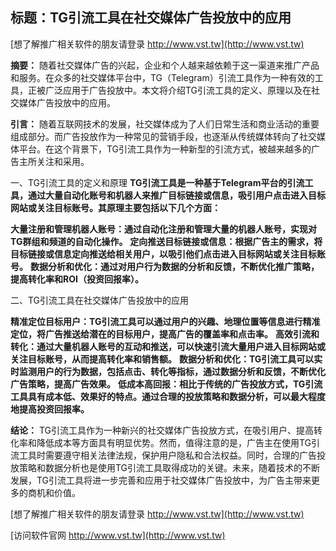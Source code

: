 ## **标题：TG引流工具在社交媒体广告投放中的应用**

[想了解推广相关软件的朋友请登录 http://www.vst.tw](http://www.vst.tw)

**摘要：**
随着社交媒体广告的兴起，企业和个人越来越依赖于这一渠道来推广产品和服务。在众多的社交媒体平台中，TG（Telegram）引流工具作为一种有效的工具，正被广泛应用于广告投放中。本文将介绍TG引流工具的定义、原理以及在社交媒体广告投放中的应用。

**引言：**
随着互联网技术的发展，社交媒体成为了人们日常生活和商业活动的重要组成部分。而广告投放作为一种常见的营销手段，也逐渐从传统媒体转向了社交媒体平台。在这个背景下，TG引流工具作为一种新型的引流方式，被越来越多的广告主所关注和采用。

一、TG引流工具的定义和原理
**TG引流工具是一种基于Telegram平台的引流工具，通过大量自动化账号和机器人来推广目标链接或信息，吸引用户点击进入目标网站或关注目标账号。其原理主要包括以下几个方面：**

**大量注册和管理机器人账号：通过自动化注册和管理大量的机器人账号，实现对TG群组和频道的自动化操作。**
**定向推送目标链接或信息：根据广告主的需求，将目标链接或信息定向推送给相关用户，以吸引他们点击进入目标网站或关注目标账号。**
**数据分析和优化：通过对用户行为数据的分析和反馈，不断优化推广策略，提高转化率和ROI（投资回报率）。**

二、TG引流工具在社交媒体广告投放中的应用

**精准定位目标用户：TG引流工具可以通过用户的兴趣、地理位置等信息进行精准定位，将广告推送给潜在的目标用户，提高广告的覆盖率和点击率。**
**高效引流和转化：通过大量机器人账号的互动和推送，可以快速引流大量用户进入目标网站或关注目标账号，从而提高转化率和销售额。**
**数据分析和优化：TG引流工具可以实时监测用户的行为数据，包括点击、转化等指标，通过数据分析和反馈，不断优化广告策略，提高广告效果。**
**低成本高回报：相比于传统的广告投放方式，TG引流工具具有成本低、效果好的特点。通过合理的投放策略和数据分析，可以最大程度地提高投资回报率。**

**结论：**
TG引流工具作为一种新兴的社交媒体广告投放方式，在吸引用户、提高转化率和降低成本等方面具有明显优势。然而，值得注意的是，广告主在使用TG引流工具时需要遵守相关法律法规，保护用户隐私和合法权益。同时，合理的广告投放策略和数据分析也是使用TG引流工具取得成功的关键。未来，随着技术的不断发展，TG引流工具将进一步完善和应用于社交媒体广告投放中，为广告主带来更多的商机和价值。

[想了解推广相关软件的朋友请登录 http://www.vst.tw](http://www.vst.tw)


[访问软件官网 http://www.vst.tw](http://www.vst.tw)
